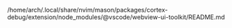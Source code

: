/home/arch/.local/share/nvim/mason/packages/cortex-debug/extension/node_modules/@vscode/webview-ui-toolkit/README.md